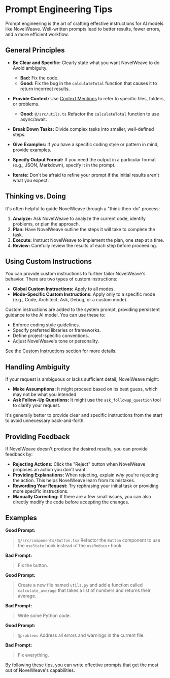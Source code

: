 # Prompt Engineering Tips

Prompt engineering is the art of crafting effective instructions for AI models like NovelWeave. Well-written prompts lead to better results, fewer errors, and a more efficient workflow.

## General Principles

- **Be Clear and Specific:** Clearly state what you want NovelWeave to do. Avoid ambiguity.

    - **Bad:** Fix the code.
    - **Good:** Fix the bug in the `calculateTotal` function that causes it to return incorrect results.

- **Provide Context:** Use [Context Mentions](/basic-usage/context-mentions) to refer to specific files, folders, or problems.

    - **Good:** `@/src/utils.ts` Refactor the `calculateTotal` function to use async/await.

- **Break Down Tasks:** Divide complex tasks into smaller, well-defined steps.

- **Give Examples:** If you have a specific coding style or pattern in mind, provide examples.

- **Specify Output Format:** If you need the output in a particular format (e.g., JSON, Markdown), specify it in the prompt.

- **Iterate:** Don't be afraid to refine your prompt if the initial results aren't what you expect.

## Thinking vs. Doing

It's often helpful to guide NovelWeave through a "think-then-do" process:

1.  **Analyze:** Ask NovelWeave to analyze the current code, identify problems, or plan the approach.
2.  **Plan:** Have NovelWeave outline the steps it will take to complete the task.
3.  **Execute:** Instruct NovelWeave to implement the plan, one step at a time.
4.  **Review:** Carefully review the results of each step before proceeding.

## Using Custom Instructions

You can provide custom instructions to further tailor NovelWeave's behavior. There are two types of custom instructions:

- **Global Custom Instructions:** Apply to all modes.
- **Mode-Specific Custom Instructions:** Apply only to a specific mode (e.g., Code, Architect, Ask, Debug, or a custom mode).

Custom instructions are added to the system prompt, providing persistent guidance to the AI model. You can use these to:

- Enforce coding style guidelines.
- Specify preferred libraries or frameworks.
- Define project-specific conventions.
- Adjust NovelWeave's tone or personality.

See the [Custom Instructions](/advanced-usage/custom-instructions) section for more details.

## Handling Ambiguity

If your request is ambiguous or lacks sufficient detail, NovelWeave might:

- **Make Assumptions:** It might proceed based on its best guess, which may not be what you intended.
- **Ask Follow-Up Questions:** It might use the `ask_followup_question` tool to clarify your request.

It's generally better to provide clear and specific instructions from the start to avoid unnecessary back-and-forth.

## Providing Feedback

If NovelWeave doesn't produce the desired results, you can provide feedback by:

- **Rejecting Actions:** Click the "Reject" button when NovelWeave proposes an action you don't want.
- **Providing Explanations:** When rejecting, explain _why_ you're rejecting the action. This helps NovelWeave learn from its mistakes.
- **Rewording Your Request:** Try rephrasing your initial task or providing more specific instructions.
- **Manually Correcting:** If there are a few small issues, you can also directly modify the code before accepting the changes.

## Examples

**Good Prompt:**

> `@/src/components/Button.tsx` Refactor the `Button` component to use the `useState` hook instead of the `useReducer` hook.

**Bad Prompt:**

> Fix the button.

**Good Prompt:**

> Create a new file named `utils.py` and add a function called `calculate_average` that takes a list of numbers and returns their average.

**Bad Prompt:**

> Write some Python code.

**Good Prompt:**

> `@problems` Address all errors and warnings in the current file.

**Bad Prompt:**

> Fix everything.

By following these tips, you can write effective prompts that get the most out of NovelWeave's capabilities.
